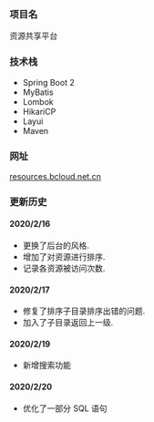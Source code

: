 ### 项目名

资源共享平台

### 技术栈

- Spring Boot 2
- MyBatis
- Lombok
- HikariCP
- Layui
- Maven

### 网址

[resources.bcloud.net.cn](http://resources.bcloud.net.cn)

### 更新历史

#### 2020/2/16

- 更换了后台的风格.
- 增加了对资源进行排序.
- 记录各资源被访问次数.

#### 2020/2/17

- 修复了排序子目录排序出错的问题.
- 加入了子目录返回上一级.

#### 2020/2/19

- 新增搜索功能

#### 2020/2/20

- 优化了一部分 SQL 语句

